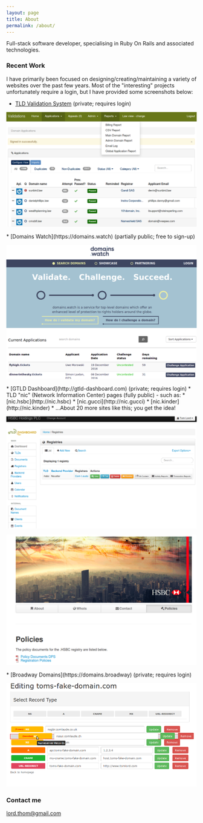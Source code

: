 ```yaml
---
layout: page
title: About
permalink: /about/
---
```


Full-stack software developer, specialising in Ruby On Rails and associated technologies.

### Recent Work

I have primarily been focused on designing/creating/maintaining a variety of websites over the past few years.
Most of the "interesting" projects unfortunately require a login, but I have provided some screenshots below:

* [TLD Validation System](https://validations.valideus.com) (private; requires login)
<p align="center"><img src="/images/comlaude/validations.png"></p>
* [Domains Watch](https://domains.watch) (partially public; free to sign-up)
<p align="center"><img src="/images/comlaude/domains_watch.png"></p>
* [GTLD Dashboard](http://gtld-dashboard.com) (private; requires login)
* TLD "nic" (Network Information Center) pages (fully public) - such as:
  * [nic.hsbc](http://nic.hsbc)
  * [nic.gucci](http://nic.gucci)
  * [nic.kinder](http://nic.kinder)
  * ...About 20 more sites like this; you get the idea!
<p align="center"><img src="/images/comlaude/gtld_dashboard.png"></p>
<p align="center"><img src="/images/comlaude/gtld_dashboard_public.png"></p>
* [Broadway Domains](https://domains.broadway) (private; requires login)
<p align="center"><img src="/images/comlaude/dns_portal.png"></p>

### Contact me

[lord.thom@gmail.com](mailto:lord.thom@gmail.com)
